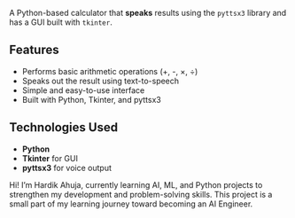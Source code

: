 A Python-based calculator that **speaks** results using the `pyttsx3` library and has a GUI built with `tkinter`.

##  Features
- Performs basic arithmetic operations (+, -, ×, ÷)
- Speaks out the result using text-to-speech
- Simple and easy-to-use interface
- Built with Python, Tkinter, and pyttsx3

##  Technologies Used
- **Python**
- **Tkinter** for GUI
- **pyttsx3** for voice output


Hi! I’m Hardik Ahuja, currently learning AI, ML, and Python projects to strengthen my development and problem-solving skills.
This project is a small part of my learning journey toward becoming an AI Engineer.
